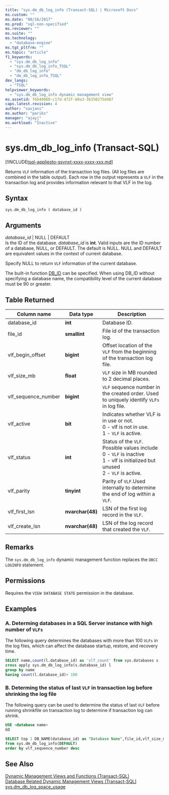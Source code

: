 ```yaml
---
title: "sys.dm_db_log_info (Transact-SQL) | Microsoft Docs"
ms.custom: ""
ms.date: "08/16/2017"
ms.prod: "sql-non-specified"
ms.reviewer: ""
ms.suite: ""
ms.technology: 
  - "database-engine"
ms.tgt_pltfrm: ""
ms.topic: "article"
f1_keywords: 
  - "sys.dm_db_log_info"
  - "sys.dm_db_log_info_TSQL"
  - "dm_db_log_info"
  - "dm_db_log_info_TSQL"
dev_langs: 
  - "TSQL"
helpviewer_keywords: 
  - "sys.dm_db_log_info dynamic management view"
ms.assetid: f6b40060-c17d-472f-b0a3-3b350275d487
caps.latest.revision: 4
author: "savjani"
ms.author: "pariks"
manager: "ajayj"
ms.workload: "Inactive"
---
```

# sys.dm_db_log_info (Transact-SQL)
[!INCLUDE[tsql-appliesto-ssvnxt-xxxx-xxxx-xxx.md](../../includes/tsql-appliesto-ssvnxt-xxxx-xxxx-xxx.md)]

Returns `VLF` information of the transaction log files. (All log files are combined in the table output). Each row in the output represents a `VLF` in the transaction log and provides information relevant to that VLF in the log.

## Syntax  
  
```  
sys.dm_db_log_info ( database_id )  
```  
## Arguments  
 *database_id* | NULL | DEFAULT  
 Is the ID of the database. *database_id* is **int**. Valid inputs are the ID number of a database, NULL, or DEFAULT. The default is NULL. NULL and DEFAULT are equivalent values in the context of current database.
 
 Specify NULL to return `VLF` information of the current database.

 The built-in function [DB_ID](../../t-sql/functions/db-id-transact-sql.md) can be specified. When using DB_ID without specifying a database name, the compatibility level of the current database must be 90 or greater.  

## Table Returned  

|Column name|Data type|Description|  
|-----------------|---------------|-----------------|  
|database_id|**int**|Database ID.|
|file_id|**smallint**|File id of the transaction log.|  
|vlf_begin_offset|**bigint** |Offset location of the `VLF` from the beginning of the transaction log file.|
|vlf_size_mb |**float** |`VLF` size in MB rounded to 2 decimal places.|     
|vlf_sequence_number|**bigint** |`VLF` sequence number in the created order. Used to uniquely identify `VLFs` in log file.|
|vlf_active|**bit** |Indicates whether VLF is in use or not. <br />0 - vlf is not in use.<br />1 - `VLF` is active.|
|vlf_status|**int** |Status of the `VLF`. Possible values include <br />0 - `VLF` is inactive <br />1 - vlf is initialized but unused <br /> 2 - `VLF` is active.|
|vlf_parity|**tinyint** |Parity of `VLF`.Used internally to determine the end of log within a `VLF`.|
|vlf_first_lsn|**nvarchar(48)** |LSN of the first log record in the `VLF`.|
|vlf_create_lsn|**nvarchar(48)** |LSN of the log record that created the `VLF`.|

## Remarks
 The `sys.dm_db_log_info` dynamic management function replaces the `DBCC LOGINFO` statement. 
 
## Permissions  
 Requires the `VIEW DATABASE STATE` permission in the database.  
  
## Examples  
  
### A. Determing databases in a SQL Server instance with high number of `VLFs`
The following query determines the databases with more than 100 `VLFs` in the log files, which can affect the database startup, restore, and recovery time.

```sql
SELECT name,count(l.database_id) as 'vlf_count' from sys.databases s
cross apply sys.dm_db_log_info(s.database_id) l
group by name
having count(l.database_id)> 100
```

### B. Determing the status of last `VLF` in transaction log before shrinking the log file

The following query can be used to determine the status of last `VLF` before running shrinkfile on transaction log to determine if transaction log can shrink.

```sql
USE <database name>
GO

SELECT top 1 DB_NAME(database_id) as "Database Name",file_id,vlf_size_mb,vlf_sequence_number, vlf_active, vlf_status
from sys.dm_db_log_info(DEFAULT)
order by vlf_sequence_number desc
```


## See Also  
 [Dynamic Management Views and Functions &#40;Transact-SQL&#41;](~/relational-databases/system-dynamic-management-views/system-dynamic-management-views.md)   
 [Database Related Dynamic Management Views &#40;Transact-SQL&#41;](../../relational-databases/system-dynamic-management-views/database-related-dynamic-management-views-transact-sql.md)   
 [sys.dm_db_log_space_usage](../../relational-databases/system-dynamic-management-views/sys-dm-db-log-space-usage-transact-sql.md)    
  



